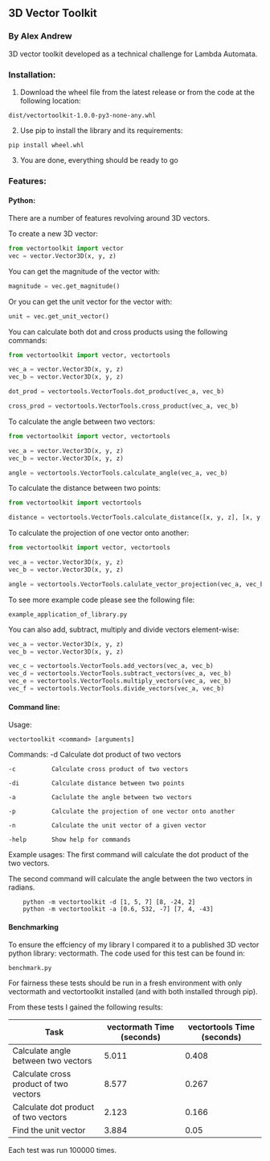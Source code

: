 ## 3D Vector Toolkit
### By Alex Andrew

3D vector toolkit developed as a technical challenge for Lambda Automata.

### Installation:
1. Download the wheel file from the latest release or from the code at the following location:
```
dist/vectortoolkit-1.0.0-py3-none-any.whl
```

2. Use pip to install the library and its requirements:
```
pip install wheel.whl
```
3. You are done, everything should be ready to go

### Features:

#### Python:
There are a number of features revolving around 3D vectors.

To create a new 3D vector:
```python
from vectortoolkit import vector
vec = vector.Vector3D(x, y, z)
```

You can get the magnitude of the vector with:
```python
magnitude = vec.get_magnitude()
```

Or you can get the unit vector for the vector with:
```python
unit = vec.get_unit_vector()
```

You can calculate both dot and cross products using the following commands:
```python
from vectortoolkit import vector, vectortools

vec_a = vector.Vector3D(x, y, z)
vec_b = vector.Vector3D(x, y, z)

dot_prod = vectortools.VectorTools.dot_product(vec_a, vec_b)

cross_prod = vectortools.VectorTools.cross_product(vec_a, vec_b)
```

To calculate the angle between two vectors:
```python
from vectortoolkit import vector, vectortools

vec_a = vector.Vector3D(x, y, z)
vec_b = vector.Vector3D(x, y, z)

angle = vectortools.VectorTools.calculate_angle(vec_a, vec_b)
```

To calculate the distance between two points:
```python
from vectortoolkit import vectortools

distance = vectortools.VectorTools.calculate_distance([x, y, z], [x, y, z])
```

To calculate the projection of one vector onto another:
```python
from vectortoolkit import vector, vectortools

vec_a = vector.Vector3D(x, y, z)
vec_b = vector.Vector3D(x, y, z)

angle = vectortools.VectorTools.calulate_vector_projection(vec_a, vec_b)
```

To see more example code please see the following file:
```
example_application_of_library.py
```

You can also add, subtract, multiply and divide vectors element-wise:
```python
vec_a = vector.Vector3D(x, y, z)
vec_b = vector.Vector3D(x, y, z)

vec_c = vectortools.VectorTools.add_vectors(vec_a, vec_b)
vec_d = vectortools.VectorTools.subtract_vectors(vec_a, vec_b)
vec_e = vectortools.VectorTools.multiply_vectors(vec_a, vec_b)
vec_f = vectortools.VectorTools.divide_vectors(vec_a, vec_b)
```

#### Command line:

Usage:
```
vectortoolkit <command> [arguments]
```
    
Commands:
    -d          Calculate dot product of two vectors

    -c          Calculate cross product of two vectors

    -di         Calculate distance between two points

    -a          Caclulate the angle between two vectors

    -p          Calculate the projection of one vector onto another

    -n          Calculate the unit vector of a given vector 

    -help       Show help for commands


Example usages:
The first command will calculate the dot product of the two vectors.

The second command will calculate the angle between the two vectors in radians.
```
    python -m vectortoolkit -d [1, 5, 7] [8, -24, 2]
    python -m vectortoolkit -a [0.6, 532, -7] [7, 4, -43]
```

#### Benchmarking

To ensure the effciency of my library I compared it to a published 3D vector python library: vectormath. The code used for this test can be found in: 
```
benchmark.py
```
For fairness these tests should be run in a fresh environment with only vectormath and vectortoolkit installed (and with both installed through pip). 

From these tests I gained the following results:


| Task                        | vectormath Time (seconds) | vectortools Time (seconds) |
|-----------------------------|---------------------------|-----------------------------|
| Calculate angle between two vectors | 5.011                     | 0.408                       |
| Calculate cross product of two vectors | 8.577                     | 0.267                       |
| Calculate dot product of two vectors | 2.123                     | 0.166                       |
| Find the unit vector         | 3.884                     | 0.05                        |



Each test was run 100000 times.

